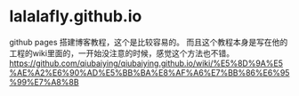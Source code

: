 # lalalafly.github.io

github pages 搭建博客教程，这个是比较容易的。
而且这个教程本身是写在他的工程的wiki里面的，一开始没注意的时候，感觉这个方法也不错。
https://github.com/qiubaiying/qiubaiying.github.io/wiki/%E5%8D%9A%E5%AE%A2%E6%90%AD%E5%BB%BA%E8%AF%A6%E7%BB%86%E6%95%99%E7%A8%8B


